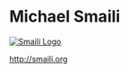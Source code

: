 # Michael Smaili
[![Smaili Logo](http://smaili.org/static/img/smaili.png)](http://smaili.org)

http://smaili.org
